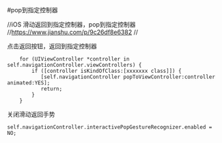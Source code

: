 #pop到指定控制器

 
//iOS 滑动返回到指定控制器，pop到指定控制器
//https://www.jianshu.com/p/9c26df8e6382
//

点击返回按钮，返回到指定控制器
```
    for (UIViewController *controller in self.navigationController.viewControllers) {
        if ([controller isKindOfClass:[xxxxxxx class]]) {
           [self.navigationController popToViewController:controller animated:YES];
           return;
        }
    }
```

关闭滑动返回手势
```
self.navigationController.interactivePopGestureRecognizer.enabled = NO;
```





 





 
